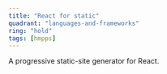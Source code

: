 ```yaml
---
title: "React for static"
quadrant: "languages-and-frameworks"
ring: "hold"
tags: [hmpps]
---
```


A progressive static-site generator for React.

